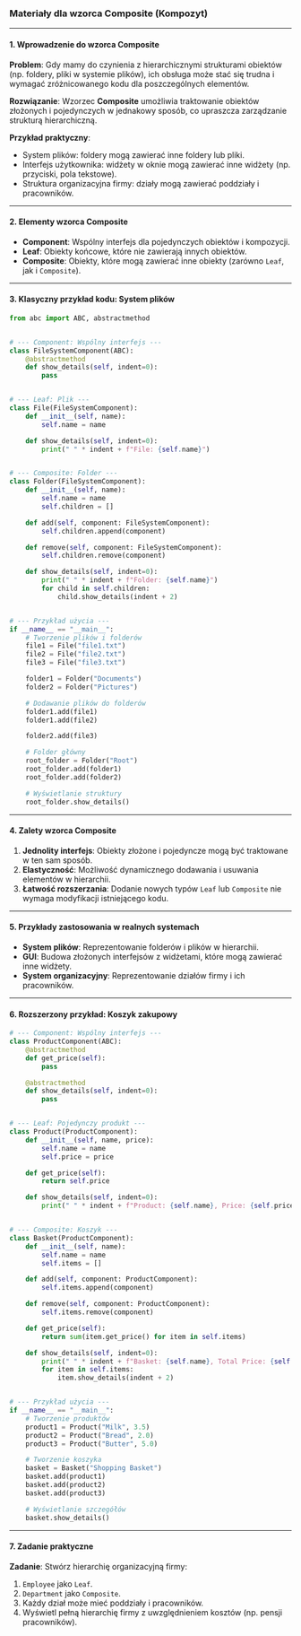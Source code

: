 ### **Materiały dla wzorca Composite (Kompozyt)**

---

#### **1. Wprowadzenie do wzorca Composite**

**Problem**: Gdy mamy do czynienia z hierarchicznymi strukturami obiektów (np. foldery, pliki w systemie plików), ich
obsługa może stać się trudna i wymagać zróżnicowanego kodu dla poszczególnych elementów.

**Rozwiązanie**: Wzorzec **Composite** umożliwia traktowanie obiektów złożonych i pojedynczych w jednakowy sposób, co
upraszcza zarządzanie strukturą hierarchiczną.

**Przykład praktyczny**:

- System plików: foldery mogą zawierać inne foldery lub pliki.
- Interfejs użytkownika: widżety w oknie mogą zawierać inne widżety (np. przyciski, pola tekstowe).
- Struktura organizacyjna firmy: działy mogą zawierać poddziały i pracowników.

---

#### **2. Elementy wzorca Composite**

- **Component**: Wspólny interfejs dla pojedynczych obiektów i kompozycji.
- **Leaf**: Obiekty końcowe, które nie zawierają innych obiektów.
- **Composite**: Obiekty, które mogą zawierać inne obiekty (zarówno `Leaf`, jak i `Composite`).

---

#### **3. Klasyczny przykład kodu: System plików**

```python
from abc import ABC, abstractmethod


# --- Component: Wspólny interfejs ---
class FileSystemComponent(ABC):
    @abstractmethod
    def show_details(self, indent=0):
        pass


# --- Leaf: Plik ---
class File(FileSystemComponent):
    def __init__(self, name):
        self.name = name

    def show_details(self, indent=0):
        print(" " * indent + f"File: {self.name}")


# --- Composite: Folder ---
class Folder(FileSystemComponent):
    def __init__(self, name):
        self.name = name
        self.children = []

    def add(self, component: FileSystemComponent):
        self.children.append(component)

    def remove(self, component: FileSystemComponent):
        self.children.remove(component)

    def show_details(self, indent=0):
        print(" " * indent + f"Folder: {self.name}")
        for child in self.children:
            child.show_details(indent + 2)


# --- Przykład użycia ---
if __name__ == "__main__":
    # Tworzenie plików i folderów
    file1 = File("file1.txt")
    file2 = File("file2.txt")
    file3 = File("file3.txt")

    folder1 = Folder("Documents")
    folder2 = Folder("Pictures")

    # Dodawanie plików do folderów
    folder1.add(file1)
    folder1.add(file2)

    folder2.add(file3)

    # Folder główny
    root_folder = Folder("Root")
    root_folder.add(folder1)
    root_folder.add(folder2)

    # Wyświetlanie struktury
    root_folder.show_details()
```

---

#### **4. Zalety wzorca Composite**

1. **Jednolity interfejs**: Obiekty złożone i pojedyncze mogą być traktowane w ten sam sposób.
2. **Elastyczność**: Możliwość dynamicznego dodawania i usuwania elementów w hierarchii.
3. **Łatwość rozszerzania**: Dodanie nowych typów `Leaf` lub `Composite` nie wymaga modyfikacji istniejącego kodu.

---

#### **5. Przykłady zastosowania w realnych systemach**

- **System plików**: Reprezentowanie folderów i plików w hierarchii.
- **GUI**: Budowa złożonych interfejsów z widżetami, które mogą zawierać inne widżety.
- **System organizacyjny**: Reprezentowanie działów firmy i ich pracowników.

---

#### **6. Rozszerzony przykład: Koszyk zakupowy**

```python
# --- Component: Wspólny interfejs ---
class ProductComponent(ABC):
    @abstractmethod
    def get_price(self):
        pass

    @abstractmethod
    def show_details(self, indent=0):
        pass


# --- Leaf: Pojedynczy produkt ---
class Product(ProductComponent):
    def __init__(self, name, price):
        self.name = name
        self.price = price

    def get_price(self):
        return self.price

    def show_details(self, indent=0):
        print(" " * indent + f"Product: {self.name}, Price: {self.price} zł")


# --- Composite: Koszyk ---
class Basket(ProductComponent):
    def __init__(self, name):
        self.name = name
        self.items = []

    def add(self, component: ProductComponent):
        self.items.append(component)

    def remove(self, component: ProductComponent):
        self.items.remove(component)

    def get_price(self):
        return sum(item.get_price() for item in self.items)

    def show_details(self, indent=0):
        print(" " * indent + f"Basket: {self.name}, Total Price: {self.get_price()} zł")
        for item in self.items:
            item.show_details(indent + 2)


# --- Przykład użycia ---
if __name__ == "__main__":
    # Tworzenie produktów
    product1 = Product("Milk", 3.5)
    product2 = Product("Bread", 2.0)
    product3 = Product("Butter", 5.0)

    # Tworzenie koszyka
    basket = Basket("Shopping Basket")
    basket.add(product1)
    basket.add(product2)
    basket.add(product3)

    # Wyświetlanie szczegółów
    basket.show_details()
```

---

#### **7. Zadanie praktyczne**

**Zadanie**: Stwórz hierarchię organizacyjną firmy:

1. `Employee` jako `Leaf`.
2. `Department` jako `Composite`.
3. Każdy dział może mieć poddziały i pracowników.
4. Wyświetl pełną hierarchię firmy z uwzględnieniem kosztów (np. pensji pracowników).
